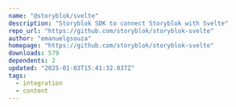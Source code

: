 ```yaml
---
name: "@storyblok/svelte"
description: "Storyblok SDK to connect Storyblok with Svelte"
repo_url: "https://github.com/storyblok/storyblok-svelte"
author: "emanuelgsouza"
homepage: "https://github.com/storyblok/storyblok-svelte"
downloads: 579
dependents: 2
updated: "2025-01-03T15:41:32.037Z"
tags: 
  - integration
  - content
---
```


